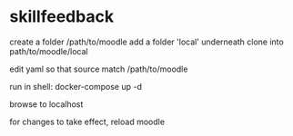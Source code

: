 # skillfeedback

create a folder /path/to/moodle
add a folder 'local' underneath
clone into path/to/moodle/local

edit yaml so that source match /path/to/moodle

run in shell:
docker-compose up -d

browse to localhost

for changes to take effect, reload moodle
